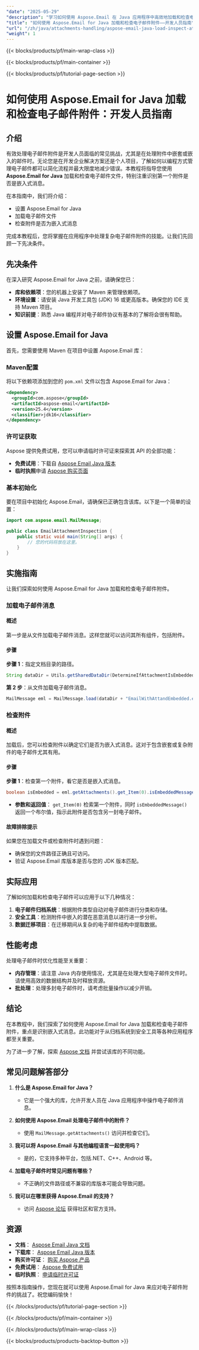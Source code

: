 ```yaml
---
"date": "2025-05-29"
"description": "学习如何使用 Aspose.Email 在 Java 应用程序中高效地加载和检查电子邮件附件。通过我们的分步指南，探索处理嵌入式消息的实用解决方案。"
"title": "如何使用 Aspose.Email for Java 加载和检查电子邮件附件——开发人员指南"
"url": "/zh/java/attachments-handling/aspose-email-java-load-inspect-attachments/"
"weight": 1
---
```


{{< blocks/products/pf/main-wrap-class >}}

{{< blocks/products/pf/main-container >}}

{{< blocks/products/pf/tutorial-page-section >}}
# 如何使用 Aspose.Email for Java 加载和检查电子邮件附件：开发人员指南

## 介绍
有效处理电子邮件附件是开发人员面临的常见挑战，尤其是在处理附件中嵌套或嵌入的邮件时。无论您是在开发企业解决方案还是个人项目，了解如何以编程方式管理电子邮件都可以简化流程并最大限度地减少错误。本教程将指导您使用 **Aspose.Email for Java** 加载和检查电子邮件文件，特别注重识别第一个附件是否是嵌入式消息。

在本指南中，我们将介绍：
- 设置 Aspose.Email for Java
- 加载电子邮件文件
- 检查附件是否为嵌入式消息

完成本教程后，您将掌握在应用程序中处理复杂电子邮件附件的技能。让我们先回顾一下先决条件。

## 先决条件
在深入研究 Aspose.Email for Java 之前，请确保您已：
- **库和依赖项**：您的机器上安装了 Maven 来管理依赖项。
- **环境设置**：请安装 Java 开发工具包 (JDK) 16 或更高版本。确保您的 IDE 支持 Maven 项目。
- **知识前提**：熟悉 Java 编程并对电子邮件协议有基本的了解将会很有帮助。

## 设置 Aspose.Email for Java
首先，您需要使用 Maven 在项目中设置 Aspose.Email 库：

### Maven配置
将以下依赖项添加到您的 `pom.xml` 文件以包含 Aspose.Email for Java：

```xml
<dependency>
  <groupId>com.aspose</groupId>
  <artifactId>aspose-email</artifactId>
  <version>25.4</version>
  <classifier>jdk16</classifier>
</dependency>
```

### 许可证获取
Aspose 提供免费试用，您可以申请临时许可证来探索其 API 的全部功能：
- **免费试用**：下载自 [Aspose Email Java 版本](https://releases.aspose.com/email/java/)
- **临时执照**申请 [Aspose 购买页面](https://purchase.aspose.com/temporary-license/)

### 基本初始化
要在项目中初始化 Aspose.Email，请确保已正确包含该库。以下是一个简单的设置：

```java
import com.aspose.email.MailMessage;

public class EmailAttachmentInspection {
    public static void main(String[] args) {
        // 您的代码将放在这里。
    }
}
```

## 实施指南
让我们探索如何使用 Aspose.Email for Java 加载和检查电子邮件附件。

### 加载电子邮件消息
#### 概述
第一步是从文件加载电子邮件消息。这样您就可以访问其所有组件，包括附件。

#### 步骤
**步骤 1**：指定文档目录的路径。

```java
String dataDir = Utils.getSharedDataDir(DetermineIfAttachmentIsEmbeddedMessage.class) + "YOUR_DOCUMENT_DIRECTORY/";
```

**第 2 步**：从文件加载电子邮件消息。

```java
MailMessage eml = MailMessage.load(dataDir + "EmailWithAttandEmbedded.eml");
```

### 检查附件
#### 概述
加载后，您可以检查附件以确定它们是否为嵌入式消息。这对于包含嵌套或复杂附件的电子邮件尤其有用。

#### 步骤
**步骤 1**：检查第一个附件，看它是否是嵌入式消息。

```java
boolean isEmbedded = eml.getAttachments().get_Item(0).isEmbeddedMessage();
```
- **参数和返回值**： `get_Item(0)` 检索第一个附件，同时 `isEmbeddedMessage()` 返回一个布尔值，指示此附件是否包含另一封电子邮件。
  

#### 故障排除提示
如果您在加载文件或检查附件时遇到问题：
- 确保您的文件路径正确且可访问。
- 验证 Aspose.Email 库版本是否与您的 JDK 版本匹配。

## 实际应用
了解如何加载和检查电子邮件可以应用于以下几种情况：
1. **电子邮件归档系统**：根据附件类型自动对电子邮件进行分类和存储。
2. **安全工具**：检测附件中嵌入的潜在恶意消息以进行进一步分析。
3. **数据迁移项目**：在迁移期间从复杂的电子邮件结构中提取数据。

## 性能考虑
处理电子邮件时优化性能至关重要：
- **内存管理**：请注意 Java 内存使用情况，尤其是在处理大型电子邮件文件时。请使用高效的数据结构并及时释放资源。
- **批处理**：处理多封电子邮件时，请考虑批量操作以减少开销。
  
## 结论
在本教程中，我们探索了如何使用 Aspose.Email for Java 加载和检查电子邮件附件，重点是识别嵌入式消息。此功能对于从归档系统到安全工具等各种应用程序都至关重要。

为了进一步了解，探索 [Aspose 文档](https://reference.aspose.com/email/java/) 并尝试该库的不同功能。

## 常见问题解答部分
1. **什么是 Aspose.Email for Java？**
   - 它是一个强大的库，允许开发人员在 Java 应用程序中操作电子邮件消息。
   
2. **如何使用 Aspose.Email 处理电子邮件中的附件？**
   - 使用 `MailMessage.getAttachments()` 访问并检查它们。

3. **我可以将 Aspose.Email 与其他编程语言一起使用吗？**
   - 是的，它支持多种平台，包括.NET、C++、Android 等。
   
4. **加载电子邮件时常见问题有哪些？**
   - 不正确的文件路径或不兼容的库版本可能会导致问题。

5. **我可以在哪里获得 Aspose.Email 的支持？**
   - 访问 [Aspose 论坛](https://forum.aspose.com/c/email/10) 获得社区和官方支持。

## 资源
- **文档**： [Aspose Email Java 文档](https://reference.aspose.com/email/java/)
- **下载库**： [Aspose Email Java 版本](https://releases.aspose.com/email/java/)
- **购买许可证**： [购买 Aspose 产品](https://purchase.aspose.com/buy)
- **免费试用**： [Aspose 免费试用](https://releases.aspose.com/email/java/)
- **临时执照**： [申请临时许可证](https://purchase.aspose.com/temporary-license/)

按照本指南操作，您现在就可以使用 Aspose.Email for Java 来应对电子邮件附件的挑战了。祝您编码愉快！

{{< /blocks/products/pf/tutorial-page-section >}}

{{< /blocks/products/pf/main-container >}}

{{< /blocks/products/pf/main-wrap-class >}}

{{< blocks/products/products-backtop-button >}}